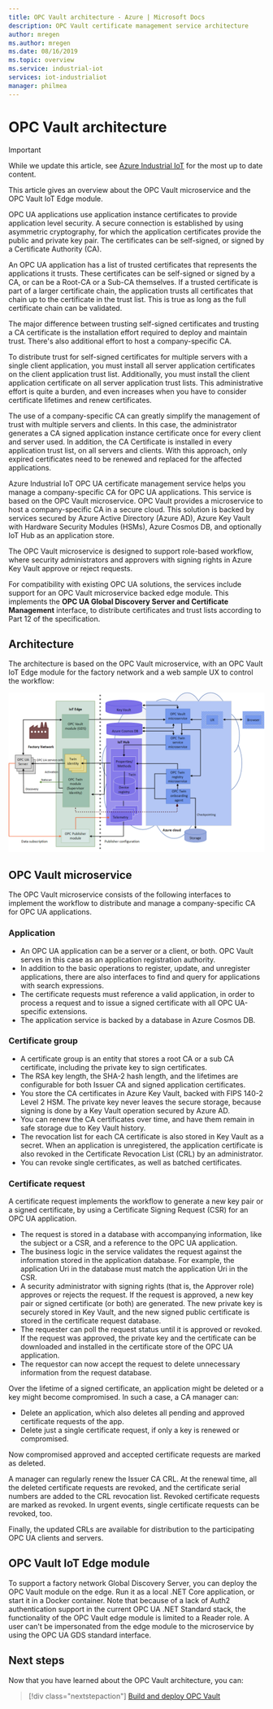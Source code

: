 ```yaml
---
title: OPC Vault architecture - Azure | Microsoft Docs
description: OPC Vault certificate management service architecture
author: mregen
ms.author: mregen
ms.date: 08/16/2019
ms.topic: overview
ms.service: industrial-iot
services: iot-industrialiot
manager: philmea
---
```


# OPC Vault architecture

> [!IMPORTANT]
> While we update this article, see [Azure Industrial IoT](https://azure.github.io/Industrial-IoT/) for the most up to date content.

This article gives an overview about the OPC Vault microservice and the OPC Vault IoT Edge module.

OPC UA applications use application instance certificates to provide application level security. A secure connection is established by using asymmetric cryptography, for which the application certificates provide the public and private key pair. The certificates can be self-signed, or signed by a Certificate Authority (CA).

An OPC UA application has a list of trusted certificates that represents the applications it trusts. These certificates can be self-signed or signed by a CA, or can be a Root-CA or a Sub-CA themselves. If a trusted certificate is part of a larger certificate chain, the application trusts all certificates that chain up to the certificate in the trust list. This is true as long as the full certificate chain can be validated.

The major difference between trusting self-signed certificates and trusting a CA certificate 
is the installation effort required to deploy and maintain trust. There's also additional effort to host a company-specific CA. 

To distribute trust for self-signed certificates for multiple servers with a single client application, you must install all server application certificates on the client application trust list. Additionally, you must install the client application certificate on all server application trust lists. This administrative effort is quite a burden, and even increases when you have to consider certificate lifetimes and renew certificates.

The use of a company-specific CA can greatly simplify the management of trust with 
multiple servers and clients. In this case, the administrator generates a CA signed 
application instance certificate once for every client and server used. In addition, the CA Certificate is installed in every application trust list, on all servers and clients. With this approach, only expired certificates need to be renewed and replaced for the affected applications.

Azure Industrial IoT OPC UA certificate management service helps you manage a company-specific CA for OPC UA applications. This service is based on the OPC Vault microservice. OPC Vault provides a microservice to host a company-specific CA in a secure cloud. This solution is backed by services secured by Azure Active Directory (Azure AD), Azure Key Vault with Hardware Security Modules (HSMs), Azure Cosmos DB, and optionally IoT Hub as an application store.

The OPC Vault microservice is designed to support role-based workflow, where security 
administrators and approvers with signing rights in Azure Key Vault approve or reject requests.

For compatibility with existing OPC UA solutions, the services include
support for an OPC Vault microservice backed edge module. This implements the 
**OPC UA Global Discovery Server and Certificate Management** interface, to distribute certificates and trust lists according to Part 12 of the specification. 


## Architecture

The architecture is based on the OPC Vault microservice, with an OPC Vault 
IoT Edge module for the factory network and a web sample UX to control the workflow:

![Diagram of OPC Vault architecture](media/overview-opc-vault-architecture/opc-vault.png)

## OPC Vault microservice

The OPC Vault microservice consists of the following interfaces to implement 
the workflow to distribute and manage a company-specific CA for OPC UA applications.

### Application 
- An OPC UA application can be a server or a client, or both. OPC Vault serves in this 
case as an application registration authority. 
- In addition to the basic operations to register, update, and unregister applications, there are also interfaces to find and query for applications with search expressions. 
- The certificate requests must reference a valid application, in order to process a request and to issue a signed certificate with all OPC UA-specific extensions. 
- The application service is backed by a database in Azure Cosmos DB.

### Certificate group
- A certificate group is an entity that stores a root CA or a sub CA certificate, including the private key to sign certificates. 
- The RSA key length, the SHA-2 hash length, and the lifetimes are configurable for both Issuer CA and signed application certificates. 
- You store the CA certificates in Azure Key Vault, backed with FIPS 140-2 Level 2 HSM. The private key never leaves the secure storage, because signing is done by a Key Vault operation secured by Azure AD. 
- You can renew the CA certificates over time, and have them remain in safe storage due to Key Vault history. 
- The revocation list for each CA certificate is also stored in Key Vault as a secret. When an application is unregistered, the application certificate is also revoked in the Certificate Revocation List (CRL) by an administrator.
- You can revoke single certificates, as well as batched certificates.

### Certificate request
A certificate request implements the workflow to generate a new key pair or a signed certificate, by using a Certificate Signing Request (CSR) for an OPC UA application. 
- The request is stored in a database with accompanying information, like the subject or a CSR, and a reference to the OPC UA application. 
- The business logic in the service validates the request against the information stored in the application database. For example, the application Uri in the database must match the application Uri in the CSR.
- A security administrator with signing rights (that is, the Approver role) approves or rejects the request. If the request is approved, a new key pair or signed certificate (or both) are generated. The new private key is securely stored in Key Vault, and the new signed public certificate is stored in the certificate request database.
- The requester can poll the request status until it is approved or revoked. If the request was approved, the private key and the certificate can be downloaded and installed in the certificate store of the OPC UA application.
- The requestor can now accept the request to delete unnecessary information from the request database. 

Over the lifetime of a signed certificate, an application might be deleted or a key might become compromised. In such a case, a CA manager can:
- Delete an application, which also deletes all pending and approved certificate requests of the app. 
- Delete just a single certificate request, if only a key is renewed or compromised.

Now compromised approved and accepted certificate requests are marked as deleted.

A manager can regularly renew the Issuer CA CRL. At the renewal time, all the deleted certificate requests are revoked, and the certificate serial numbers are added to the CRL revocation list. Revoked certificate requests are marked as revoked. In urgent events, single certificate requests can be revoked, too.

Finally, the updated CRLs are available for distribution to the participating OPC UA clients and servers.

## OPC Vault IoT Edge module
To support a factory network Global Discovery Server, you can deploy the OPC Vault module on the edge. Run it as a local .NET Core application, or start it in a Docker container. Note that because of a lack of Auth2 authentication support in the current OPC UA .NET Standard stack, the functionality of the OPC Vault edge module is limited to a Reader role. A user can't be impersonated from the edge module to the microservice by using the OPC UA GDS standard interface.

## Next steps

Now that you have learned about the OPC Vault architecture, you can:

> [!div class="nextstepaction"]
> [Build and deploy OPC Vault](howto-opc-vault-deploy.md)
